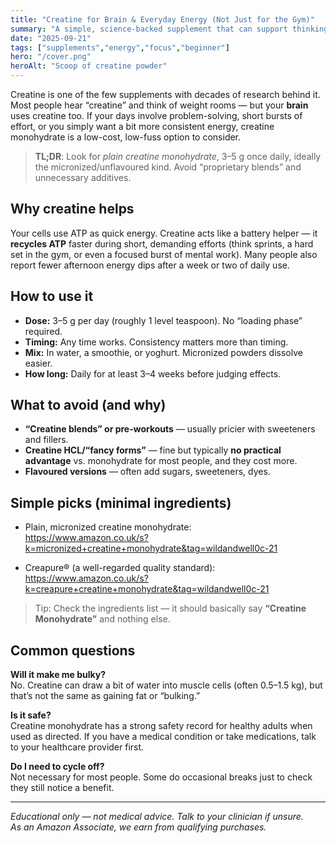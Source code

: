 ```yaml
---
title: "Creatine for Brain & Everyday Energy (Not Just for the Gym)"
summary: "A simple, science-backed supplement that can support thinking, short bursts of mental/physical effort, and overall energy — no hype."
date: "2025-09-21"
tags: ["supplements","energy","focus","beginner"]
hero: "/cover.png"
heroAlt: "Scoop of creatine powder"
---
```


Creatine is one of the few supplements with decades of research behind it. Most people hear “creatine” and think of weight rooms — but your **brain** uses creatine too. If your days involve problem-solving, short bursts of effort, or you simply want a bit more consistent energy, creatine monohydrate is a low-cost, low-fuss option to consider.

> **TL;DR**: Look for *plain creatine monohydrate*, 3–5 g once daily, ideally the micronized/unflavoured kind. Avoid “proprietary blends” and unnecessary additives.

## Why creatine helps
Your cells use ATP as quick energy. Creatine acts like a battery helper — it **recycles ATP** faster during short, demanding efforts (think sprints, a hard set in the gym, or even a focused burst of mental work). Many people also report fewer afternoon energy dips after a week or two of daily use.

## How to use it
- **Dose:** 3–5 g per day (roughly 1 level teaspoon). No “loading phase” required.
- **Timing:** Any time works. Consistency matters more than timing.
- **Mix:** In water, a smoothie, or yoghurt. Micronized powders dissolve easier.
- **How long:** Daily for at least 3–4 weeks before judging effects.

## What to avoid (and why)
- **“Creatine blends” or pre-workouts** — usually pricier with sweeteners and fillers.
- **Creatine HCL/“fancy forms”** — fine but typically **no practical advantage** vs. monohydrate for most people, and they cost more.
- **Flavoured versions** — often add sugars, sweeteners, dyes.

## Simple picks (minimal ingredients)
- Plain, micronized creatine monohydrate:  
  https://www.amazon.co.uk/s?k=micronized+creatine+monohydrate&tag=wildandwell0c-21

- Creapure® (a well-regarded quality standard):  
  https://www.amazon.co.uk/s?k=creapure+creatine+monohydrate&tag=wildandwell0c-21

> Tip: Check the ingredients list — it should basically say **“Creatine Monohydrate”** and nothing else.

## Common questions
**Will it make me bulky?**  
No. Creatine can draw a bit of water into muscle cells (often 0.5–1.5 kg), but that’s not the same as gaining fat or “bulking.”

**Is it safe?**  
Creatine monohydrate has a strong safety record for healthy adults when used as directed. If you have a medical condition or take medications, talk to your healthcare provider first.

**Do I need to cycle off?**  
Not necessary for most people. Some do occasional breaks just to check they still notice a benefit.

---

*Educational only — not medical advice. Talk to your clinician if unsure.*  
*As an Amazon Associate, we earn from qualifying purchases.*
